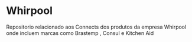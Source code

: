 Whirpool
========

Repositorio relacionado aos Connects dos produtos da empresa Whirpool onde incluem marcas como Brastemp , Consul e Kitchen Aid 